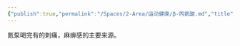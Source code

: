 ```yaml
---
{"publish":true,"permalink":"/Spaces/2-Area/运动健康/β-丙氨酸.md","title":"β-丙氨酸","created":"2022-10-21","modified":"2023-03-14","published":"2025-07-29T23:04:12.024+08:00","cssclasses":""}
---
```



氮泵喝完有的刺痛，麻痹感的主要来源。
